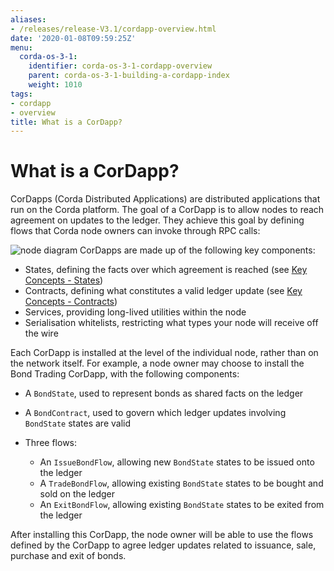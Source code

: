 ```yaml
---
aliases:
- /releases/release-V3.1/cordapp-overview.html
date: '2020-01-08T09:59:25Z'
menu:
  corda-os-3-1:
    identifier: corda-os-3-1-cordapp-overview
    parent: corda-os-3-1-building-a-cordapp-index
    weight: 1010
tags:
- cordapp
- overview
title: What is a CorDapp?
---
```



# What is a CorDapp?

CorDapps (Corda Distributed Applications) are distributed applications that run on the Corda platform. The goal of a
CorDapp is to allow nodes to reach agreement on updates to the ledger. They achieve this goal by defining flows that
Corda node owners can invoke through RPC calls:

![node diagram](/en/images/node-diagram.png "node diagram")
CorDapps are made up of the following key components:


* States, defining the facts over which agreement is reached (see [Key Concepts - States](key-concepts-states.md))
* Contracts, defining what constitutes a valid ledger update (see
[Key Concepts - Contracts](key-concepts-contracts.md))
* Services, providing long-lived utilities within the node
* Serialisation whitelists, restricting what types your node will receive off the wire

Each CorDapp is installed at the level of the individual node, rather than on the network itself. For example, a node
owner may choose to install the Bond Trading CorDapp, with the following components:


* A `BondState`, used to represent bonds as shared facts on the ledger
* A `BondContract`, used to govern which ledger updates involving `BondState` states are valid
* Three flows: 

    * An `IssueBondFlow`, allowing new `BondState` states to be issued onto the ledger
    * A `TradeBondFlow`, allowing existing `BondState` states to be bought and sold on the ledger
    * An `ExitBondFlow`, allowing existing `BondState` states to be exited from the ledger




After installing this CorDapp, the node owner will be able to use the flows defined by the CorDapp to agree ledger
updates related to issuance, sale, purchase and exit of bonds.


